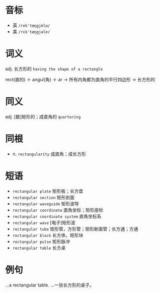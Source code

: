 # 音标

- 英 `/rek'tæŋgjʊlə/`
- 美 `/rɛk'tæŋgjəlɚ/`

# 词义

adj. 长方形的
`having the shape of a rectangle`



rect(直的) ＋ angul(角) ＋ ar → 所有内角都为直角的平行四边形 → 长方形的

# 同义

adj. [数]矩形的；成直角的
`quartering`

# 同根

- n. `rectangularity` 成直角；成长方形

# 短语

- `rectangular plate` 矩形板；长方盘
- `rectangular section` 矩形剖面
- `rectangular waveguide` 矩形波导
- `rectangular coordinate` 直角坐标；矩形座标
- `rectangular coordinate system` 直角坐标系
- `rectangular wave` [电子]矩形波
- `rectangular tube` 矩形管，方形管；矩形断面管；长方通；方通
- `rectangular block` 长方体，矩形块
- `rectangular pulse` 矩形脉冲
- `rectangular table` 长方桌

# 例句

...a rectangular table.
…一张长方形的桌子。


